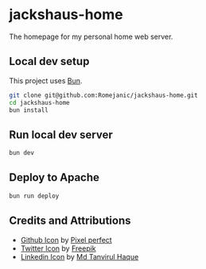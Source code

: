 # jackshaus-home
The homepage for my personal home web server.

## Local dev setup
This project uses [Bun](https://bun.sh).
```sh
git clone git@github.com:Romejanic/jackshaus-home.git
cd jackshaus-home
bun install
```

## Run local dev server
```sh
bun dev
```

## Deploy to Apache
```sh
bun run deploy
```

## Credits and Attributions
- [Github Icon](https://www.flaticon.com/free-icon/github_733609?term=github&page=1&position=3&page=1&position=3&related_id=733609&origin=search#) by [Pixel perfect](https://www.flaticon.com/authors/pixel-perfect)
- [Twitter Icon](https://www.flaticon.com/free-icon/twitter_1384017?term=twitter&page=1&position=8&page=1&position=8&related_id=1384017&origin=search#) by [Freepik](https://www.flaticon.com/authors/freepik)
- [Linkedin Icon](https://www.flaticon.com/premium-icon/linkedin_3669739?term=linkedin&page=1&position=8&page=1&position=8&related_id=3669739&origin=search#) by [Md Tanvirul Haque](https://www.flaticon.com/authors/md-tanvirul-haque)